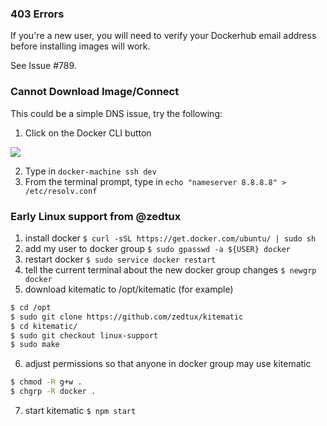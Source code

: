 ### 403 Errors

If you're a new user, you will need to verify your Dockerhub email address before installing images will work.

See Issue #789.

### Cannot Download Image/Connect
This could be a simple DNS issue, try the following:

1. Click on the Docker CLI button 

![](https://cloud.githubusercontent.com/assets/3325447/7950182/0ae55b3c-094c-11e5-859b-3acf43df7c34.png)

2. Type in `docker-machine ssh dev`
3. From the terminal prompt, type in `echo "nameserver 8.8.8.8" > /etc/resolv.conf`


### Early Linux support from @zedtux

1. install docker
  `$ curl -sSL https://get.docker.com/ubuntu/ | sudo sh`
2. add my user to docker group
  `$ sudo gpasswd -a ${USER} docker`
3. restart docker
  `$ sudo service docker restart`
4. tell the current terminal about the new docker group changes
  `$ newgrp docker`
5. download kitematic to /opt/kitematic (for example)
  ```bash
  $ cd /opt
  $ sudo git clone https://github.com/zedtux/kitematic
  $ cd kitematic/
  $ sudo git checkout linux-support
  $ sudo make
  ```
6. adjust permissions so that anyone in docker group may use kitematic
  ```bash
  $ chmod -R g+w .
  $ chgrp -R docker .
  ```
7. start kitematic
  `$ npm start`